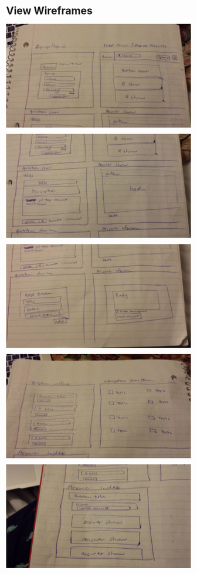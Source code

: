 # View Wireframes

![pic1]

![pic2]

![pic3]

![pic4]

![pic5]

[pic1]: ./wireframes/pic1.jpg
[pic2]: ./wireframes/pic2.jpg
[pic3]: ./wireframes/pic3.jpg
[pic4]: ./wireframes/pic4.jpg
[pic5]: ./wireframes/pic5.jpg
